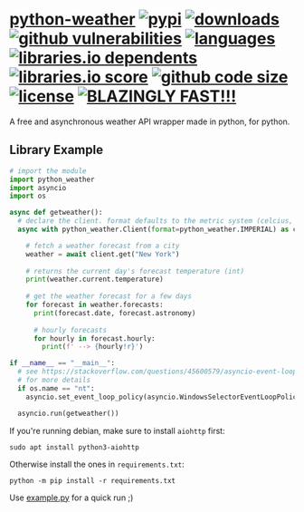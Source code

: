 # [python-weather][pypi-url] [![pypi][pypi-image]][pypi-url] [![downloads][downloads-image]][pypi-url] [![github vulnerabilities][github-vulnerabilities-image]][github-url] [![languages][languages-image]][github-url] [![libraries.io dependents][libraries-io-dependents-image]][libraries-io-url] [![libraries.io score][libraries-io-score-image]][libraries-io-url] [![github code size][github-code-size-image]][github-url] [![license][github-license-image]][github-license-url] [![BLAZINGLY FAST!!!][blazingly-fast-image]][blazingly-fast-url]

[pypi-image]: https://img.shields.io/pypi/v/python-weather.svg?style=flat-square
[pypi-url]: https://pypi.org/project/python-weather/
[downloads-image]: https://img.shields.io/pypi/dm/python-weather?style=flat-square
[github-vulnerabilities-image]: https://img.shields.io/snyk/vulnerabilities/github/null8626/python-weather?style=flat-square
[languages-image]: https://img.shields.io/github/languages/top/null8626/python-weather?style=flat-square
[libraries-io-dependents-image]: https://img.shields.io/librariesio/dependents/pypi/python-weather?style=flat-square
[libraries-io-score-image]: https://img.shields.io/librariesio/sourcerank/pypi/python-weather?style=flat-square
[libraries-io-url]: https://libraries.io/pypi/python-weather
[github-url]: https://github.com/null8626/python-weather
[github-code-size-image]: https://img.shields.io/github/languages/code-size/null8626/python-weather?style=flat-square
[github-license-image]: https://img.shields.io/github/license/null8626/python-weather?style=flat-square
[github-license-url]: https://github.com/null8626/python-weather/blob/main/LICENSE
[blazingly-fast-image]: https://img.shields.io/badge/speed-BLAZINGLY%20FAST!!!%20%F0%9F%94%A5%F0%9F%9A%80%F0%9F%92%AA%F0%9F%98%8E-brightgreen.svg?style=flat-square
[blazingly-fast-url]: https://twitter.com/acdlite/status/974390255393505280

A free and asynchronous weather API wrapper made in python, for python.

## Library Example
```py
# import the module
import python_weather
import asyncio
import os

async def getweather():
  # declare the client. format defaults to the metric system (celcius, km/h, etc.)
  async with python_weather.Client(format=python_weather.IMPERIAL) as client:

    # fetch a weather forecast from a city
    weather = await client.get("New York")
  
    # returns the current day's forecast temperature (int)
    print(weather.current.temperature)
  
    # get the weather forecast for a few days
    for forecast in weather.forecasts:
      print(forecast.date, forecast.astronomy)
  
      # hourly forecasts
      for hourly in forecast.hourly:
        print(f' --> {hourly!r}')

if __name__ == "__main__":
  # see https://stackoverflow.com/questions/45600579/asyncio-event-loop-is-closed-when-getting-loop
  # for more details
  if os.name == "nt":
    asyncio.set_event_loop_policy(asyncio.WindowsSelectorEventLoopPolicy())

  asyncio.run(getweather())
```

If you're running debian, make sure to install `aiohttp` first:

```console
sudo apt install python3-aiohttp
```

Otherwise install the ones in `requirements.txt`:

```console
python -m pip install -r requirements.txt
```

Use [example.py](https://github.com/null8626/python-weather/blob/master/example.py) for a quick run ;\)
